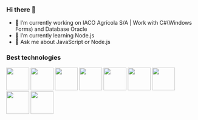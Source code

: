 ### Hi there 👋

- 🔭 I’m currently working on IACO Agrícola S/A | Work with C#(Windows Forms) and Database Oracle
- 🌱 I’m currently learning Node.js
- 💬 Ask me about JavaScript or Node.js

### Best technologies

<div>
  <img src="https://cdn.jsdelivr.net/gh/devicons/devicon/icons/bootstrap/bootstrap-original-wordmark.svg" width = "60" />          
  <img src="https://cdn.jsdelivr.net/gh/devicons/devicon/icons/javascript/javascript-original.svg" width = "60" />
  <img src="https://cdn.jsdelivr.net/gh/devicons/devicon/icons/jquery/jquery-original-wordmark.svg" width = "60" />          
  <img src="https://cdn.jsdelivr.net/gh/devicons/devicon/icons/nodejs/nodejs-original-wordmark.svg" width = "60" />     
  <img src="https://cdn.jsdelivr.net/gh/devicons/devicon/icons/csharp/csharp-original.svg" width = "60" />  
  <img src="https://cdn.jsdelivr.net/gh/devicons/devicon/icons/php/php-original.svg" width = "60" />          
  <img src="https://cdn.jsdelivr.net/gh/devicons/devicon/icons/oracle/oracle-original.svg" width = "60" />  
  <img src="https://cdn.jsdelivr.net/gh/devicons/devicon/icons/mysql/mysql-original-wordmark.svg" width = "60" />  
  <img src="https://cdn.jsdelivr.net/gh/devicons/devicon/icons/mongodb/mongodb-original-wordmark.svg" width = "60" />          
</div>

